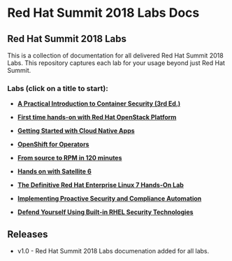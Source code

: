 # Red Hat Summit 2018 Labs Docs

## Red Hat Summit 2018 Labs 

This is a collection of documentation for all delivered Red Hat Summit 2018 Labs. This repository captures
each lab for your usage beyond just Red Hat Summit.

### Labs (click on a title to start):

 - [**A Practical Introduction to Container Security (3rd Ed.)**](rhsummitlabs/A_Practical_Introduction_to_Container_Security/README.md)

 - [**First time hands-on with Red Hat OpenStack Platform**](rhsummitlabs/First_time_hands_on_with_Red_Hat_OpenStack_Platform/README.md)

 - [**Getting Started with Cloud Native Apps**](rhsummitlabs/Getting_Started_with_Cloud_Native_Apps/README.md)

 - [**OpenShift for Operators**](rhsummitlabs/OpenShift_for_Operators/README.md)

 - [**From source to RPM in 120 minutes**](rhsummitlabs/From_Source_to_RPM_in_120_Minutes/README.md)

 - [**Hands on with Satellite 6**](rhsummitlabs/Hands_on_with_Satellite_6/README.md)

 - [**The Definitive Red Hat Enterprise Linux 7 Hands-On Lab**](rhsummitlabs/The_Definitive_Red_Hat_Enterprise_Linux_7_Hands_On_Lab/README.md)

 - [**Implementing Proactive Security and Compliance Automation**](rhsummitlabs/Implementing_Proactive_Security_and_Compliance_Automation/README.md)

 - [**Defend Yourself Using Built-in RHEL Security Technologies**](rhsummitlabs/Defend_Yourself_Using_Built_in_RHEL_Security_Technologies/README.md)


Releases
--------
- v1.0 - Red Hat Summit 2018 Labs documenation added for all labs.
